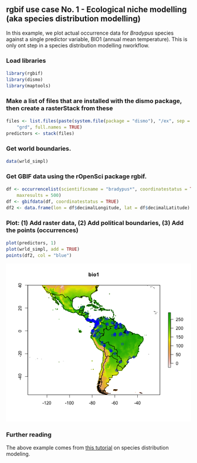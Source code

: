## rgbif use case No. 1 - Ecological niche modelling (aka species distribution modelling)

In this example, we plot actual occurrence data for *Bradypus* species against a single predictor variable, BIO1 (annual mean temperature). This is only ont step in a species distribution modelling nworkflow.




### Load libraries


```r
library(rgbif)
library(dismo)
library(maptools)
```


### Make a list of files that are installed with the dismo package, then create a rasterStack from these


```r
files <- list.files(paste(system.file(package = "dismo"), "/ex", sep = ""), 
    "grd", full.names = TRUE)
predictors <- stack(files)
```


### Get world boundaries.


```r
data(wrld_simpl)
```


### Get GBIF data using the rOpenSci package rgbif.


```r
df <- occurrencelist(scientificname = "bradypus*", coordinatestatus = TRUE, 
    maxresults = 500)
df <- gbifdata(df, coordinatestatus = TRUE)
df2 <- data.frame(lon = df$decimalLongitude, lat = df$decimalLatitude)
```


### Plot: (1) Add raster data, (2) Add political boundaries, (3) Add the points (occurrences)


```r
plot(predictors, 1)
plot(wrld_simpl, add = TRUE)
points(df2, col = "blue")
```

![plot of chunk sdm4](figure/sdm4.png) 


### Further reading

The above example comes from [this tutorial][sdm] on species distribution modeling. 

[sdm]: http://cran.r-project.org/web/packages/dismo/vignettes/sdm.pdf
